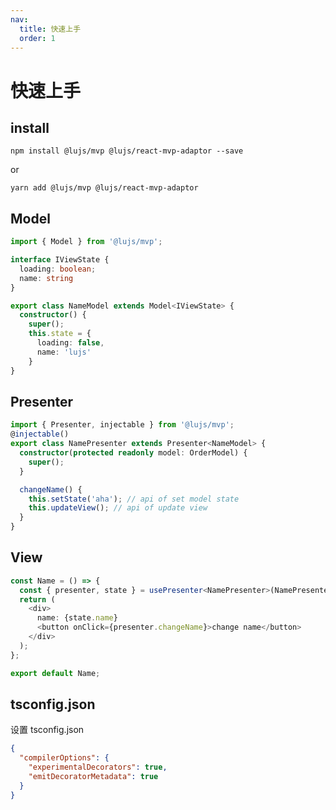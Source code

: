 ```yaml
---
nav:
  title: 快速上手
  order: 1
---
```


# 快速上手

## install

```
npm install @lujs/mvp @lujs/react-mvp-adaptor --save
```

or

```
yarn add @lujs/mvp @lujs/react-mvp-adaptor
```

## Model

```typescript
import { Model } from '@lujs/mvp';

interface IViewState {
  loading: boolean;
  name: string
}

export class NameModel extends Model<IViewState> {
  constructor() {
    super();
    this.state = {
      loading: false,
      name: 'lujs'
    }
}

```

## Presenter

```typescript
import { Presenter, injectable } from '@lujs/mvp';
@injectable()
export class NamePresenter extends Presenter<NameModel> {
  constructor(protected readonly model: OrderModel) {
    super();
  }

  changeName() {
    this.setState('aha'); // api of set model state
    this.updateView(); // api of update view
  }
}
```

## View

```typescript | pure
const Name = () => {
  const { presenter, state } = usePresenter<NamePresenter>(NamePresenter);
  return (
    <div>
      name: {state.name}
      <button onClick={presenter.changeName}>change name</button>
    </div>
  );
};

export default Name;
```

## tsconfig.json

设置 tsconfig.json

```json
{
  "compilerOptions": {
    "experimentalDecorators": true,
    "emitDecoratorMetadata": true
  }
}
```
